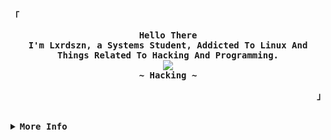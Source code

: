 <!-- lxrdszn's Aesthetic GitHub Profile -->
<div align="justify">

<!-- Profile -->
<p align="left"><strong><samp>「</samp></strong></p>
  <p align="center">
    <samp>
      <b>
        Hello There
      <br>
        I'm Lxrdszn, a Systems Student, Addicted To Linux And Things Related To Hacking And Programming.
      <br>
        <image src="https://readme-typing-svg.herokuapp.com?font=Iosevka&size=16&color=6791c9&center=true&width=410&height=45&lines=I+code+beautiful+and+aesthetic+programs.">
      <br>
      <b>
        ~ Hacking ~
      </b>
    </samp>
  </p>
<p align="right"><strong><samp>」</samp></strong></p>

<br>

<details>
<summary><samp><b>More Info</b></samp></summary>

<table>
  <tr>
    <td><img height="180em" src="https://github-readme-stats.vercel.app/api?username=rxyhn&show_icons=true&theme=tokyonight&include_all_commits=true&count_private=true"/></td>
    <td><img height="180em" src="https://github-readme-stats.vercel.app/api/top-langs/?username=rxyhn&layout=compact&langs_count=6&theme=tokyonight"/></td>
  </tr>
  <tr>
    <td><img src="https://img.icons8.com/color/2x/vue-js.png" width="120" alt="Vue.js"></td>
    <td><img src="https://cdn.worldvectorlogo.com/logos/angular-icon-1.svg" width="120" alt="Angular"></td>
    <td><img src="https://img.icons8.com/color/2x/html-5.png" width="120" alt="HTML5"></td>
    <td><img src="https://img.icons8.com/color/2x/css3.png" width="120" alt="CSS3"></td>
    <td><img src="https://static.vecteezy.com/system/resources/previews/027/127/560/non_2x/javascript-logo-javascript-icon-transparent-free-png.png" width="120" alt="JavaScript"></td>
    <td><img src="https://img.icons8.com/color/2x/bootstrap.png" width="120" alt="Bootstrap"></td>
    <td><img src="https://upload.wikimedia.org/wikipedia/commons/4/45/Parrot_Logo.png" width="120" alt="Parrot OS"></td>
  </tr>
</table>

<div>
  <a href="https://www.youtube.com/channel/UCbOyyAqpyiYiImgaoXAwd9A" target="_blank"><img src="https://img.shields.io/badge/YouTube-FF0000?style=for-the-badge&logo=youtube&logoColor=white" target="_blank"></a>
  <a href="https://www.instagram.com/_leehxd/" target="_blank"><img src="https://img.shields.io/badge/-Instagram-%23E4405F?style=for-the-badge&logo=instagram&logoColor=white" target="_blank"></a>
  <a href="https://www.twitch.tv/leehxd_" target="_blank"><img src="https://img.shields.io/badge/Twitch-9146FF?style=for-the-badge&logo=twitch&logoColor=white" target="_blank"></a>
  <a href="mailto:contato@leehxd.com.br"><img src="https://img.shields.io/badge/-Gmail-%23333?style=for-the-badge&logo=gmail&logoColor=white" target="_blank"></a>
  <a href="https://www.linkedin.com/in/leticiajm/" target="_blank"><img src="https://img.shields.io/badge/-LinkedIn-%230077B5?style=for-the-badge&logo=linkedin&logoColor=white" target="_blank"></a>
</div>
</details>
</div>
